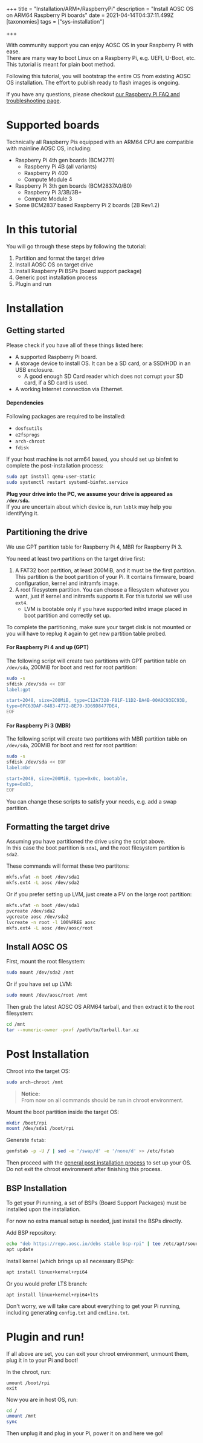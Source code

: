 +++
title = "Installation/ARM*/RaspberryPi"
description = "Install AOSC OS on ARM64 Raspberry Pi boards"
date = 2021-04-14T04:37:11.499Z
[taxonomies]
tags = ["sys-installation"]

+++

[general-postinst]: /aosc-os/installation/amd64#user-and-post-installation-configuration
[troubleshooting]: /aosc-os/installation/arm-rpi-troubleshooting

With community support you can enjoy AOSC OS in your Raspberry Pi with ease.  
There are many way to boot Linux on a Raspberry Pi, e.g. UEFI, U-Boot, etc. This tutorial is meant for plain boot method.

Following this tutorial, you will bootstrap the entire OS from existing AOSC OS installation. The effort to publish ready to flash images is ongoing.

If you have any questions, please checkout [our Raspberry Pi FAQ and troubleshooting page][troubleshooting].

# Supported boards

Technically all Raspberry Pis equipped with an ARM64 CPU are compatible with mainline AOSC OS, including:

- Raspberry Pi 4th gen boards (BCM2711)
  - Raspberry Pi 4B (all variants)
  - Raspberry Pi 400
  - Compute Module 4
- Raspberry Pi 3th gen boards (BCM2837A0/B0)
  - Raspberry Pi 3/3B/3B+
  - Compute Module 3
- Some BCM2837 based Raspberry Pi 2 boards (2B Rev1.2)

# In this tutorial

You will go through these steps by following the tutorial:

1. Partition and format the target drive
2. Install AOSC OS on target drive
3. Install Raspberry Pi BSPs (board support package)
4. Generic post installation process
5. Plugin and run

# Installation

Getting started
--------

Please check if you have all of these things listed here:

- A supported Raspberry Pi board.
- A storage device to install OS. It can be a SD card, or a SSD/HDD in an USB enclosure.
  - A good enough SD Card reader which does not corrupt your SD card, if a SD card is used.
- A working Internet connection via Ethernet.

#### Dependencies

Following packages are required to be installed:

- `dosfsutils`
- `e2fsprogs`
- `arch-chroot`
- `fdisk`

If your host machine is not arm64 based, you should set up binfmt to complete the post-installation process:

```sh
sudo apt install qemu-user-static
sudo systemctl restart systemd-binfmt.service
```

**Plug your drive into the PC, we assume your drive is appeared as `/dev/sda`.**   
If you are uncertain about which device is, run `lsblk` may help you identifying it.

Partitioning the drive
--------

We use GPT partition table for Raspberry Pi 4, MBR for Raspberry Pi 3.

You need at least two partitions on the target drive first:

1. A FAT32 boot partition, at least 200MiB, and it must be the first partition. This partition is the boot partition of your Pi. It contains firmware, board configuration, kernel and initramfs image.
2. A root filesystem partition. You can choose a filesystem whatever you want, just if kernel and initramfs supports it. For this tutorial we will use `ext4`.
   - LVM is bootable only if you have supported initrd image placed in boot partition and correctly set up.

To complete the partitioning, make sure your target disk is not mounted or you will have to replug it again to get new partition table probed.

#### For Raspberry Pi 4 and up (GPT)

The following script will create two partitions with GPT partition table on `/dev/sda`, 200MiB for boot and rest for root partition:

```sh
sudo -s
sfdisk /dev/sda << EOF
label:gpt

start=2048, size=200MiB, type=C12A7328-F81F-11D2-BA4B-00A0C93EC93B,
type=0FC63DAF-8483-4772-8E79-3D69D8477DE4,
EOF
```

#### For Raspberry Pi 3 (MBR)

The following script will create two partitions with MBR partition table on `/dev/sda`, 200MiB for boot and rest for root partition:

```sh
sudo -s
sfdisk /dev/sda << EOF
label:mbr

start=2048, size=200MiB, type=0x0c, bootable,
type=0x83,
EOF
```

You can change these scripts to satisfy your needs, e.g. add a swap partition.

Formatting the target drive
--------

Assuming you have partitioned the drive using the script above.  
In this case the boot partition is `sda1`, and the root filesystem partition is `sda2`.

These commands will format these two partitons:

```sh
mkfs.vfat -n boot /dev/sda1
mkfs.ext4 -L aosc /dev/sda2
```

Or if you prefer setting up LVM, just create a PV on the large root partition:

```sh
mkfs.vfat -n boot /dev/sda1
pvcreate /dev/sda2
vgcreate aosc /dev/sda2
lvcreate -n root -l 100%FREE aosc
mkfs.ext4 -L aosc /dev/aosc/root
```

Install AOSC OS
--------

First, mount the root filesystem:

```sh
sudo mount /dev/sda2 /mnt
```

Or if you have set up LVM:

```sh
sudo mount /dev/aosc/root /mnt
```

Then grab the latest AOSC OS ARM64 tarball, and then extract it to the root filesystem:

```sh
cd /mnt
tar --numeric-owner -pxvf /path/to/tarball.tar.xz
```

# Post Installation

Chroot into the target OS:

```sh
sudo arch-chroot /mnt
```

> **Notice:**  
> From now on all commands should be run in chroot environment.

Mount the boot partition inside the target OS:

```sh
mkdir /boot/rpi
mount /dev/sda1 /boot/rpi
```

Generate `fstab`:

```sh
genfstab -p -U / | sed -e '/swap/d' -e '/none/d' >> /etc/fstab
```

Then proceed with the [general post installation process][general-postinst] to set up your OS. Do not exit the chroot environment after finishing this process.

BSP Installation
--------

To get your Pi running, a set of BSPs (Board Support Packages) must be installed upon the installation.

For now no extra manual setup is needed, just install the BSPs directly.

Add BSP repository:
```sh
echo "deb https://repo.aosc.io/debs stable bsp-rpi" | tee /etc/apt/sources.list.d/10-bsp-rpi.list
apt update
```

Install kernel (which brings up all necessary BSPs):

```sh
apt install linux+kernel+rpi64
```

Or you would prefer LTS branch:

```
apt install linux+kernel+rpi64+lts
```

Don't worry, we will take care about everything to get your Pi running, including generating `config.txt` and `cmdline.txt`.

# Plugin and run!

If all above are set, you can exit your chroot environment, unmount them, plug it in to your Pi and boot!

In the chroot, run:

```
umount /boot/rpi
exit
```

Now you are in host OS, run:

```sh
cd /
umount /mnt
sync
```

Then unplug it and plug in your Pi, power it on and here we go!
